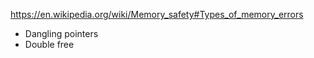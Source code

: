 https://en.wikipedia.org/wiki/Memory_safety#Types_of_memory_errors
* Dangling pointers
* Double free


